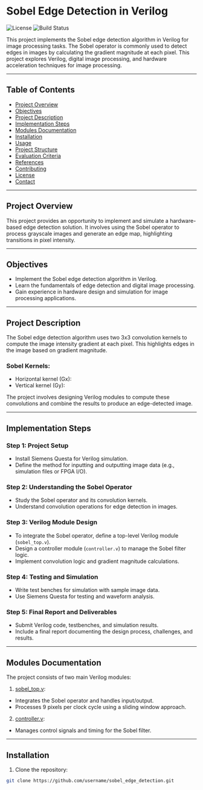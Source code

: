 # Sobel Edge Detection in Verilog

![License](https://img.shields.io/badge/license-MIT-blue.svg) 
![Build Status](https://img.shields.io/badge/build-passing-brightgreen.svg)

This project implements the Sobel edge detection algorithm in Verilog for image processing tasks. The Sobel operator is commonly used to detect edges in images by calculating the gradient magnitude at each pixel. This project explores Verilog, digital image processing, and hardware acceleration techniques for image processing.

---

## Table of Contents
- [Project Overview](#project-overview)
- [Objectives](#objectives)
- [Project Description](#project-description)
- [Implementation Steps](#implementation-steps)
- [Modules Documentation](#modules-documentation)
- [Installation](#installation)
- [Usage](#usage)
- [Project Structure](#project-structure)
- [Evaluation Criteria](#evaluation-criteria)
- [References](#references)
- [Contributing](#contributing)
- [License](#license)
- [Contact](#contact)

---

## Project Overview

This project provides an opportunity to implement and simulate a hardware-based edge detection solution. It involves using the Sobel operator to process grayscale images and generate an edge map, highlighting transitions in pixel intensity.

---

## Objectives

- Implement the Sobel edge detection algorithm in Verilog.
- Learn the fundamentals of edge detection and digital image processing.
- Gain experience in hardware design and simulation for image processing applications.

---

## Project Description

The Sobel edge detection algorithm uses two 3x3 convolution kernels to compute the image intensity gradient at each pixel. This highlights edges in the image based on gradient magnitude.

### Sobel Kernels:
- Horizontal kernel (Gx):
- Vertical kernel (Gy):

  
The project involves designing Verilog modules to compute these convolutions and combine the results to produce an edge-detected image.

---

## Implementation Steps

### Step 1: Project Setup
- Install Siemens Questa for Verilog simulation.
- Define the method for inputting and outputting image data (e.g., simulation files or FPGA I/O).

### Step 2: Understanding the Sobel Operator
- Study the Sobel operator and its convolution kernels.
- Understand convolution operations for edge detection in images.

### Step 3: Verilog Module Design
- To integrate the Sobel operator, define a top-level Verilog module (`sobel_top.v`).
- Design a controller module (`controller.v`) to manage the Sobel filter logic.
- Implement convolution logic and gradient magnitude calculations.

### Step 4: Testing and Simulation
- Write test benches for simulation with sample image data.
- Use Siemens Questa for testing and waveform analysis.

### Step 5: Final Report and Deliverables
- Submit Verilog code, testbenches, and simulation results.
- Include a final report documenting the design process, challenges, and results.

---

## Modules Documentation

The project consists of two main Verilog modules:

1. [sobel_top.v](sobel_top.md):
 - Integrates the Sobel operator and handles input/output.
 - Processes 9 pixels per clock cycle using a sliding window approach.

2. [controller.v](controller.md):
 - Manages control signals and timing for the Sobel filter.

---

## Installation

1. Clone the repository:
 ```bash
 git clone https://github.com/username/sobel_edge_detection.git


